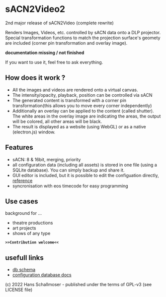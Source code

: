 # sACN2Video2
2nd major release of sACN2Video (complete rewrite)

Renders Images, Videos, etc. controlled by sACN data onto a DLP projector.
Special transformation functions to match the projection surface's geomety are included (corner pin transformation and overlay image).

**documentation missing / not finished**

If you want to use it, feel free to ask everything.

## How does it work ?

- All the images and videos are rendered onto a virtual canvas.
- The intensity/opacity, playback, position can be controlled via sACN
- The generated content is transformed with a corner pin transformation(this allows you to move every corner independently)
- Additionally an overlay can be applied to the content (called shutter). The white areas in the overlay image are indicating the areas, the output will be colored, all other areas will be black.
- The result is displayed as a website (using WebGL) or as a native (electron.js) window.

## Features

- sACN: 8 & 16bit, merging, priority
- all configuration data (including all assets) is stored in one file (using a SQLite database). You can simply backup and share it.
- GUI editor is included, but it is possible to edit the configuation directly, [reference](/docs/config.md)
- syncronisation with eos timecode for easy programming

## Use cases

background for ...
- theatre productions
- art projects
- shows of any type

**``>>Contribution welcome<<``**

## usefull links

- [db schema](/server/dbSchema.sql)
- [configuration database docs](/docs/config.md)


(c) 2022 Hans Schallmoser - published under the terms of GPL-v3 (see LICENSE file)
